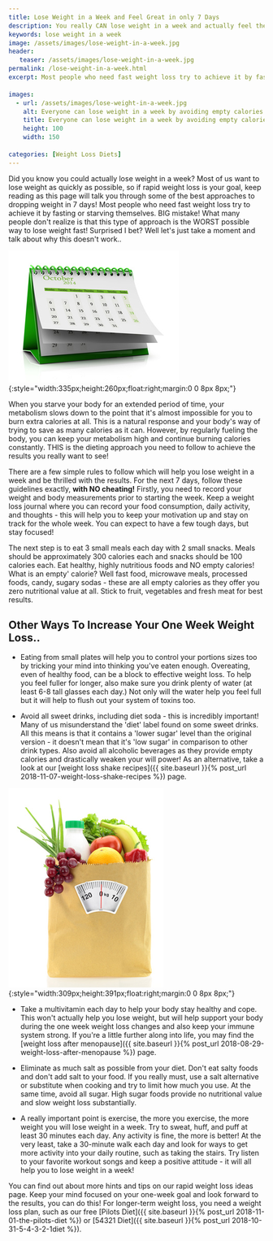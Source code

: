 ```yaml
---
title: Lose Weight in a Week and Feel Great in only 7 Days
description: You really CAN lose weight in a week and actually feel the difference by following a few rules for eating right to shed pounds quickly! Here's a short guide to help you lose weight in only one week.
keywords: lose weight in a week
image: /assets/images/lose-weight-in-a-week.jpg
header:
   teaser: /assets/images/lose-weight-in-a-week.jpg
permalink: /lose-weight-in-a-week.html
excerpt: Most people who need fast weight loss try to achieve it by fasting or starving themselves. BIG mistake! 

images:
  - url: /assets/images/lose-weight-in-a-week.jpg
    alt: Everyone can lose weight in a week by avoiding empty calories
    title: Everyone can lose weight in a week by avoiding empty calories
    height: 100
    width: 150

categories: [Weight Loss Diets]
---
```


Did you know you could actually lose weight in a week? Most of us want to lose weight as quickly as possible, so if rapid weight loss is your goal, keep reading as this page will talk you through some of the best approaches to dropping weight in 7 days! Most people who need fast weight loss try to achieve it by fasting or starving themselves. BIG mistake! What many people don't realize is that this type of approach is the WORST possible way to lose weight fast! Surprised I bet? Well let's just take a moment and talk about why this doesn't work..

![Everyone can lose weight in a week by avoiding empty calories](/assets/images/lose-weight-in-a-week.jpg){:style="width:335px;height:260px;float:right;margin:0 0 8px 8px;"}

<div class="clearfix"></div>

When you starve your body for an extended period of time, your metabolism slows down to the point that it's almost impossible for you to burn extra calories at all. This is a natural response and your body's way of trying to save as many calories as it can. However, by regularly fueling the body, you can keep your metabolism high and continue burning calories constantly. THIS is the dieting approach you need to follow to achieve the results you really want to see!

There are a few simple rules to follow which will help you lose weight in a week and be thrilled with the results. For the next 7 days, follow these guidelines exactly, __with NO cheating!__ Firstly, you need to record your weight and body measurements prior to starting the week. Keep a weight loss journal where you can record your food consumption, daily activity, and thoughts - this will help you to keep your motivation up and stay on track for the whole week. You can expect to have a few tough days, but stay focused!

The next step is to eat 3 small meals each day with 2 small snacks. Meals should be approximately 300 calories each and snacks should be 100 calories each. Eat healthy, highly nutritious foods and NO empty calories! What is an empty' calorie? Well fast food, microwave meals, processed foods, candy, sugary sodas - these are all empty calories as they offer you zero nutritional value at all. Stick to fruit, vegetables and fresh meat for best results.

## Other Ways To Increase Your One Week Weight Loss..

* Eating from small plates will help you to control your portions sizes too by tricking your mind into thinking you've eaten enough. Overeating, even of healthy food, can be a block to effective weight loss. To help you feel fuller for longer, also make sure you drink plenty of water (at least 6-8 tall glasses each day.) Not only will the water help you feel full but it will help to flush out your system of toxins too.

* Avoid all sweet drinks, including diet soda - this is incredibly important! Many of us misunderstand the 'diet' label found on some sweet drinks. All this means is that it contains a 'lower sugar' level than the original version - it doesn't mean that it's 'low sugar' in comparison to other drink types. Also avoid all alcoholic beverages as they provide empty calories and drastically weaken your will power! As an alternative, take a look at our [weight loss shake recipes]({{ site.baseurl }}{% post_url 2018-11-07-weight-loss-shake-recipes %}) page.

![One week weight loss is all about eating clean food with no empty calories](/assets/images/one-week-weight-loss.jpg){:style="width:309px;height:391px;float:right;margin:0 0 8px 8px;"}

* Take a multivitamin each day to help your body stay healthy and cope. This won't actually  help you lose weight, but will help support your body during the one week weight loss changes and also keep your immune system strong. If you're a little further along into life, you may find the [weight loss after menopause]({{ site.baseurl }}{% post_url 2018-08-29-weight-loss-after-menopause %}) page.

* Eliminate as much salt as possible from your diet. Don't eat salty foods and don't add salt to your food. If you really must, use a salt alternative or substitute when cooking and try to limit how much you use. At the same time, avoid all sugar. High sugar foods provide no nutritional value and slow weight loss substantially.

* A really important point is exercise, the more you exercise, the more weight you will lose weight in a week. Try to sweat, huff, and puff at least 30 minutes each day. Any activity is fine, the more is better! At the very least, take a 30-minute walk each day and look for ways to get more activity into your daily routine, such as taking the stairs. Try listen to your favorite workout songs and keep a positive attitude - it will all help you to lose weight in a week!

You can find out about more hints and tips on our rapid weight loss ideas page. Keep your mind focused on your one-week goal and look forward to the results, you can do this! For longer-term weight loss, you need a weight loss plan, such as our free [Pilots Diet]({{ site.baseurl }}{% post_url 2018-11-01-the-pilots-diet %}) or [54321 Diet]({{ site.baseurl }}{% post_url 2018-10-31-5-4-3-2-1diet %}).